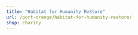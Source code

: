 ```yaml
---
title: "Habitat for Humanity ReStore"
url: /port-orange/habitat-for-humanity-restore/
shop: charity
---
```

